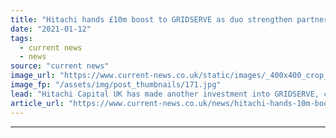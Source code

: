 ```yaml
---
title: "Hitachi hands £10m boost to GRIDSERVE as duo strengthen partnership"
date: "2021-01-12"
tags: 
  - current news
  - news
source: "current news"
image_url: "https://www.current-news.co.uk/static/images/_400x400_crop_center-center/Braintree-Electric-Forecourt-1-credit-GRIDSERVE.jpg"
image_fp: "/assets/img/post_thumbnails/171.jpg"
lead: "​Hitachi Capital UK has made another investment into GRIDSERVE, cementing the partnership between the two."
article_url: "https://www.current-news.co.uk/news/hitachi-hands-10m-boost-to-gridserve-as-duo-strengthen-partnership?utm_source=rss-feeds&utm_medium=rss&utm_campaign=rss"
---
```


---
